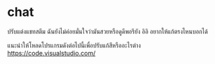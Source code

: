 # chat
ปรับแต่งแชทสตีม
ฉันยังไม่ค่อยมั่นใจว่ามันสวยหรือดูดีพอรึยัง อิอิ อยากให้แก้ตรงไหนบอกได้

แนะนำให้โหลดโปรแกรมดังต่อไปนี้เพื่อปรับแก้สีหรืออะไรต่าง
https://code.visualstudio.com/
